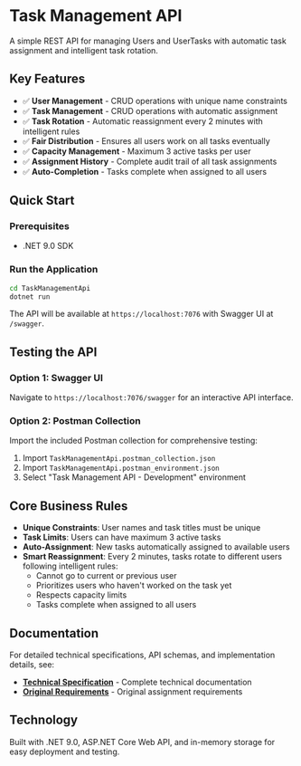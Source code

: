 # Task Management API

A simple REST API for managing Users and UserTasks with automatic task assignment and intelligent task rotation.

## Key Features

- ✅ **User Management** - CRUD operations with unique name constraints
- ✅ **Task Management** - CRUD operations with automatic assignment
- ✅ **Task Rotation** - Automatic reassignment every 2 minutes with intelligent rules
- ✅ **Fair Distribution** - Ensures all users work on all tasks eventually  
- ✅ **Capacity Management** - Maximum 3 active tasks per user
- ✅ **Assignment History** - Complete audit trail of all task assignments
- ✅ **Auto-Completion** - Tasks complete when assigned to all users

## Quick Start

### Prerequisites
- .NET 9.0 SDK

### Run the Application
```bash
cd TaskManagementApi
dotnet run
```

The API will be available at `https://localhost:7076` with Swagger UI at `/swagger`.


## Testing the API

### Option 1: Swagger UI
Navigate to `https://localhost:7076/swagger` for an interactive API interface.

### Option 2: Postman Collection
Import the included Postman collection for comprehensive testing:
1. Import `TaskManagementApi.postman_collection.json`
2. Import `TaskManagementApi.postman_environment.json`
3. Select "Task Management API - Development" environment

## Core Business Rules

- **Unique Constraints**: User names and task titles must be unique
- **Task Limits**: Users can have maximum 3 active tasks
- **Auto-Assignment**: New tasks automatically assigned to available users
- **Smart Reassignment**: Every 2 minutes, tasks rotate to different users following intelligent rules:
  - Cannot go to current or previous user
  - Prioritizes users who haven't worked on the task yet
  - Respects capacity limits
  - Tasks complete when assigned to all users

## Documentation

For detailed technical specifications, API schemas, and implementation details, see:
- **[Technical Specification](TECHNICAL-SPECIFICATION.md)** - Complete technical documentation
- **[Original Requirements](original-requirements.md)** - Original assignment requirements

## Technology

Built with .NET 9.0, ASP.NET Core Web API, and in-memory storage for easy deployment and testing.
